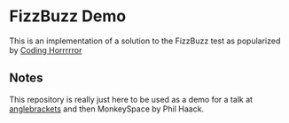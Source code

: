 # FizzBuzz Demo

This is an implementation of a solution to the FizzBuzz test as popularized
by [Coding Horrrrror](http://www.codinghorror.com/blog/2007/02/why-cant-programmers-program.html)

## Notes

This repository is really just here to be used as a demo for a talk at 
[anglebrackets](http://anglebrackets.org) and then MonkeySpace by Phil Haack.
